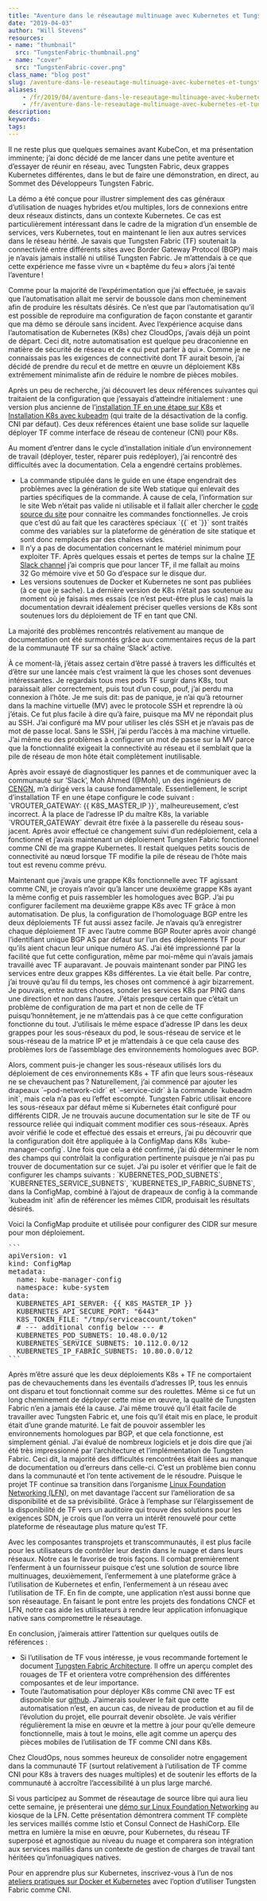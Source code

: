 ```yaml
---
title: "Aventure dans le réseautage multinuage avec Kubernetes et Tungsten Fabric"
date: "2019-04-03"
author: "Will Stevens"
resources:
- name: "thumbnail"
  src: "TungstenFabric-thumbnail.png"
- name: "cover"
  src: "TungstenFabric-cover.png"
class_name: "blog post"
slug: /aventure-dans-le-reseautage-multinuage-avec-kubernetes-et-tungsten-fabric
aliases:
    - /fr/2019/04/aventure-dans-le-reseautage-multinuage-avec-kubernetes-et-tungsten-fabric/
    - /fr/aventure-dans-le-reseautage-multinuage-avec-kubernetes-et-tungsten-fabric
description:
keywords:
tags:
---
```


<p>Il ne reste plus que quelques semaines avant KubeCon, et ma présentation imminente; j’ai donc décidé de me lancer dans une petite aventure et d’essayer de réunir en réseau, avec Tungsten Fabric, deux grappes Kubernetes différentes, dans le but de faire une démonstration, en direct, au Sommet des Développeurs Tungsten Fabric.</p><p>La démo a été conçue pour illustrer simplement des cas généraux d’utilisation de nuages hybrides et/ou multiples, lors de connexions entre deux réseaux distincts, dans un contexte Kubernetes. Ce cas est particulièrement intéressant dans le cadre de la migration d’un ensemble de services, vers Kubernetes, tout en maintenant le lien aux autres services dans le réseau hérité. Je savais que Tungsten Fabric (TF) soutenait la connectivité entre différents sites avec Border Gateway Protocol (BGP) mais je n’avais jamais installé ni utilisé Tungsten Fabric. Je m’attendais à ce que cette expérience me fasse vivre un « baptême du feu » alors j’ai tenté l’aventure !</p><p>Comme pour la majorité de l’expérimentation que j’ai effectuée, je savais que l’automatisation allait me servir de boussole dans mon cheminement afin de produire les résultats désirés. Ce n’est que par l’automatisation qu’il est possible de reproduire ma configuration de façon constante et garantir que ma démo se déroule sans incident. Avec l’expérience acquise dans l’automatisation de Kubernetes (K8s) chez CloudOps, j’avais déjà un point de départ. Ceci dit, notre automatisation est quelque peu draconienne en matière de sécurité de réseau et de « qui peut parler à qui ». Comme je ne connaissais pas les exigences de connectivité dont TF aurait besoin, j’ai décidé de prendre du recul et de mettre en œuvre un déploiement K8s extrêmement minimaliste afin de réduire le nombre de pièces mobiles.</p><p>Après un peu de recherche, j’ai découvert les deux références suivantes qui traitaient de la configuration que j’essayais d’atteindre initialement&nbsp;: une version plus ancienne de l’<a href="https://tungstenfabric.github.io/website/Tungsten-Fabric-Centos-one-line-install-on-k8s.html">installation TF en une étape sur K8s</a> et <a href="https://github.com/Juniper/contrail-controller/wiki/Install-K8s-using-Kubeadm">Installation&nbsp;K8s avec kubeadm</a> (qui traite de la désactivation de la config. CNI par défaut). Ces deux références étaient une base solide sur laquelle déployer TF comme interface de réseau de conteneur (CNI) pour K8s.</p><p>Au moment d’entrer dans le cycle d’installation initiale d’un environnement de travail (déployer, tester, réparer puis redéployer), j’ai rencontré des difficultés avec la documentation. Cela a engendré certains problèmes.</p><ul><li>La commande stipulée dans le guide en une étape engendrait des problèmes avec la génération de site Web statique qui enlevait des parties spécifiques de la commande. À cause de cela, l’information sur le site Web n’était pas valide ni utilisable et il fallait aller chercher le <a href="https://github.com/tungstenfabric/website/blob/master/Tungsten-Fabric-Centos-one-line-install-on-k8s.md">code source du site</a> pour connaitre les commandes fonctionnelles. Je crois que c’est dû au fait que les caractères spéciaux `{{` et `}}` sont traités comme des variables sur la plateforme de génération de site statique et sont donc remplacés par des chaînes vides.</li><li>Il n’y a pas de documentation concernant le matériel minimum pour exploiter TF. Après quelques essais et pertes de temps sur la chaîne <a href="https://tungstenfabric.slack.com/">TF Slack channel</a> j’ai compris que pour lancer TF, il me fallait au moins 32&nbsp;Go mémoire vive et 50&nbsp;Go d’espace sur le disque dur.</li><li>Les versions soutenues de Docker et Kubernetes ne sont pas publiées (à ce que je sache). La dernière version de K8s n’était pas soutenue au moment où je faisais mes essais (ce n’est peut-être plus le cas) mais la documentation devrait idéalement préciser quelles versions de K8s sont soutenues lors du déploiement de TF en tant que CNI.</li></ul><p>La majorité des problèmes rencontrés relativement au manque de documentation ont été surmontés grâce aux commentaires reçus de la part de la communauté TF sur sa chaîne ‘Slack’ active.</p><p>À ce moment-là, j’étais assez certain d’être passé à travers les difficultés et d’être sur une lancée mais c’est vraiment là que les choses sont devenues intéressantes. Je regardais tous mes pods TF surgir dans K8s, tout paraissait aller correctement, puis tout d’un coup, pouf, j’ai perdu ma connexion à l’hôte. Je me suis dit: pas de panique, je n’ai qu’à retourner dans la machine virtuelle (MV) avec le protocole SSH et reprendre là où j’étais. Ce fut plus facile à dire qu’à faire, puisque ma MV ne répondait plus au SSH. J’ai configuré ma MV pour utiliser les clés SSH et je n’avais pas de mot de passe local. Sans le SSH, j’ai perdu l’accès à ma machine virtuelle. J’ai même eu des problèmes à configurer un mot de passe sur la MV parce que la fonctionnalité exigeait la connectivité au réseau et il semblait que la pile de réseau de mon hôte était complètement inutilisable.</p><p>Après avoir essayé de diagnostiquer les pannes et de communiquer avec la communauté sur ‘Slack’, Moh Ahmed (@Moh), un des ingénieurs de <a href="https://www.cengn.ca/">CENGN</a>, m’a dirigé vers la cause fondamentale. Essentiellement, le script d’installation TF en une étape configure le code suivant : `VROUTER_GATEWAY: {{ K8S_MASTER_IP }}`, malheureusement, c’est incorrect. À la place de l’adresse IP du maître K8s, la variable `VROUTER_GATEWAY` devrait être fixée à la passerelle du réseau sous-jacent. Après avoir effectué ce changement suivi d’un redéploiement, cela a fonctionné et j’avais maintenant un déploiement Tungsten Fabric fonctionnel comme CNI de ma grappe Kubernetes. Il restait quelques petits soucis de connectivité au nœud lorsque TF modifie la pile de réseau de l’hôte mais tout est revenu comme prévu.</p><p>Maintenant que j’avais une grappe K8s fonctionnelle avec TF agissant comme CNI, je croyais n’avoir qu’à lancer une deuxième grappe K8s ayant la même config et puis rassembler les homologues avec BGP. J’ai pu configurer facilement ma deuxième grappe K8s avec TF grâce à mon automatisation. De plus, la configuration de l’homologuage BGP entre les deux déploiements TF fut aussi assez facile. Je n’avais qu’à enregistrer chaque déploiement TF avec l’autre comme BGP Router après avoir changé l’identifiant unique BGP AS par défaut sur l’un des déploiements TF pour qu’ils aient chacun leur unique numéro AS. J’ai été impressionné par la facilité que fut cette configuration, même par moi-même qui n’avais jamais travaillé avec TF auparavant. Je pouvais maintenant sonder par PING les services entre deux grappes K8s différentes. La vie était belle. Par contre, j’ai trouvé qu’au fil du temps, les choses ont commencé à agir bizarrement. Je pouvais, entre autres choses, sonder les services K8s par PING dans une direction et non dans l’autre. J’étais presque certain que c’était un problème de configuration de ma part et non de celle de TF puisqu’honnêtement, je ne m’attendais pas à ce que cette configuration fonctionne du tout. J’utilisais le même espace d’adresse IP dans les deux grappes pour les sous-réseaux du pod, le sous-réseau de service et le sous-réseau de la matrice IP et je m’attendais à ce que cela cause des problèmes lors de l’assemblage des environnements homologues avec BGP.</p><p>Alors, comment puis-je changer les sous-réseaux utilisés lors du déploiement de ces environnements K8s + TF afin que leurs sous-réseaux ne se chevauchent pas ? Naturellement, j’ai commencé par ajouter les drapeaux `–pod-network-cidr` et `–service-cidr` à la commande `kubeadm init`, mais cela n’a pas eu l’effet escompté. Tungsten Fabric utilisait encore les sous-réseaux par défaut même si Kubernetes était configuré pour différents CIDR. Je ne trouvais aucune documentation sur le site de TF ou ressource reliée qui indiquait comment modifier ces sous-réseaux. Après avoir vérifié le code et effectué des essais et erreurs, j’ai pu découvrir que la configuration doit être appliquée à la ConfigMap dans K8s `kube-manager-config`. Une fois que cela a été confirmé, j’ai dû déterminer le nom des champs qui contrôlait la configuration pertinente puisque je n’ai pas pu trouver de documentation sur ce sujet. J’ai pu isoler et vérifier que le fait de configurer les champs suivants : `KUBERNETES_POD_SUBNETS`, `KUBERNETES_SERVICE_SUBNETS`, `KUBERNETES_IP_FABRIC_SUBNETS`, dans la ConfigMap, combiné à l’ajout de drapeaux de config à la commande `kubeadm init` afin de référencer les mêmes CIDR, produisait les résultats désirés.</p><p>Voici la ConfigMap produite et utilisée pour configurer des CIDR sur mesure pour mon déploiement.</p><pre>```
apiVersion: v1
kind: ConfigMap
metadata:
  name: kube-manager-config
  namespace: kube-system
data:
  KUBERNETES_API_SERVER: {{ K8S_MASTER_IP }}
  KUBERNETES_API_SECURE_PORT: "6443"
  K8S_TOKEN_FILE: "/tmp/serviceaccount/token"
  # --- additional config below --- #
  KUBERNETES_POD_SUBNETS: 10.48.0.0/12
  KUBERNETES_SERVICE_SUBNETS: 10.112.0.0/12
  KUBERNETES_IP_FABRIC_SUBNETS: 10.80.0.0/12
```
</pre><p>Après m’être assuré que les deux déploiements&nbsp;K8s + TF ne comportaient pas de chevauchements dans les éventails d’adresses IP, tous les ennuis ont disparu et tout fonctionnait comme sur des roulettes. Même si ce fut un long cheminement de déployer cette mise en œuvre, la qualité de Tungsten Fabric n’en a jamais été la cause. J’ai même trouvé qu’il était facile de travailler avec Tungsten Fabric et, une fois qu’il était mis en place, le produit était d’une grande maturité. Le fait de pouvoir assembler les environnements homologues par BGP, et que cela fonctionne, est simplement génial. J’ai évalué de nombreux logiciels et je dois dire que j’ai été très impressionné par l’architecture et l’implémentation de Tungsten Fabric. Ceci dit, la majorité des difficultés rencontrées était liées au manque de documentation ou d’erreurs dans celle-ci. C’est un problème bien connu dans la communauté et l’on tente activement de le résoudre. Puisque le projet TF continue sa transition dans l’organisme <a href="https://www.linuxfoundation.org/press-release/2018/08/linux-foundation-networking-lfn-continues-rapid-global-growth-with-addition-of-eight-new-members/">Linux Foundation Networking (LFN)</a>, on met davantage l’accent sur l’amélioration de sa disponibilité et de sa prévisibilité. Grâce à l’emphase sur l’élargissement de la disponibilité de TF vers un auditoire qui trouve des solutions pour les exigences SDN, je crois que l’on verra un intérêt renouvelé pour cette plateforme de réseautage plus mature qu’est TF.</p><p>Avec les composantes transprojets et transcommunautés, il est plus facile pour les utilisateurs de contrôler leur destin dans le nuage et dans leurs réseaux. Notre cas le favorise de trois façons. Il combat premièrement l’enferment à un fournisseur puisque c’est une solution de source libre multinuages, deuxièmement, l’enfermement à une plateforme grâce à l’utilisation de Kubernetes et enfin, l’enfermement à un réseau avec l’utilisation de TF. En fin de compte, une application n’est aussi bonne que son réseautage. En faisant le pont entre les projets des fondations CNCF et LFN, notre cas aide les utilisateurs à rendre leur application infonuagique native sans compromettre le réseautage.</p><p>En conclusion, j’aimerais attirer l’attention sur quelques outils de références&nbsp;:</p><ul><li>Si l’utilisation de TF vous intéresse, je vous recommande fortement le document <a href="https://tungstenfabric.github.io/website/Tungsten-Fabric-Architecture.html">Tungsten Fabric Architecture</a>. Il offre un aperçu complet des rouages de TF et orientera votre compréhension des différentes composantes et de leur importance.</li><li>Toute l’automatisation pour déployer K8s comme CNI avec TF est disponible sur <a href="https://github.com/cloudops/k8s_tf_demo">github</a>. J’aimerais soulever le fait que cette automatisation n’est, en aucun cas, de niveau de production et au fil de l’évolution du projet, elle pourrait devenir obsolète. Je vais vérifier régulièrement la mise en œuvre et la mettre à jour pour qu’elle demeure fonctionnelle, mais à tout le moins, elle agit comme un aperçu des pièces mobiles de l’utilisation de TF comme CNI dans K8s.</li></ul><p>Chez CloudOps, nous sommes heureux de consolider notre engagement dans la communauté TF (surtout relativement à l’utilisation de TF comme CNI pour K8s à travers des nuages multiples) et de soutenir les efforts de la communauté à accroître l’accessibilité à un plus large marché.</p><p>Si vous participez au Sommet de réseautage de source libre qui aura lieu cette semaine, je présenterai une <a href="https://events.linuxfoundation.org/events/open-networking-summit-north-america-2019/features-and-add-ons/lf-networking-demos/">démo sur Linux Foundation Networking</a> au kiosque de la LFN. Cette présentation démontrera comment TF complète les services maillés comme Istio et Consul Connect de HashiCorp. Elle mettra en lumière la mise en œuvre, pour Kubernetes, du réseau TF superposé et agnostique au niveau du nuage et comparera son intégration aux services maillés dans un contexte de gestion de charges de travail tant héritées qu’infonuagiques natives.</p><p>Pour en apprendre plus sur Kubernetes, inscrivez-vous à l’un de nos <a href="https://www.cloudops.com/workshops/">ateliers pratiques sur Docker et Kubernetes</a> avec l’option d’utiliser Tungsten Fabric comme CNI.</p>
